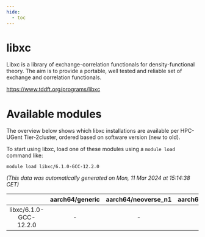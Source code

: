 ```yaml
---
hide:
  - toc
---
```


libxc
=====


Libxc is a library of exchange-correlation functionals for density-functional theory. The aim is to provide a portable, well tested and reliable set of exchange and correlation functionals.

https://www.tddft.org/programs/libxc
# Available modules


The overview below shows which libxc installations are available per HPC-UGent Tier-2cluster, ordered based on software version (new to old).

To start using libxc, load one of these modules using a `module load` command like:

```shell
module load libxc/6.1.0-GCC-12.2.0
```

*(This data was automatically generated on Mon, 11 Mar 2024 at 15:14:38 CET)*  

| |aarch64/generic|aarch64/neoverse_n1|aarch64/neoverse_v1|x86_64/generic|x86_64/amd/zen2|x86_64/amd/zen3|x86_64/intel/haswell|x86_64/intel/skylake_avx512|
| :---: | :---: | :---: | :---: | :---: | :---: | :---: | :---: | :---: |
|libxc/6.1.0-GCC-12.2.0|-|-|-|-|-|-|-|-|
